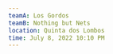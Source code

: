 ```yaml
---
teamA: Los Gordos
teamB: Nothing but Nets
location: Quinta dos Lombos
time: July 8, 2022 10:10 PM
---
```

